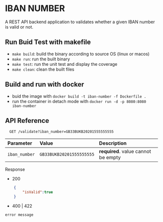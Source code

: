 # IBAN NUMBER

A REST API backend application to validates whether a given IBAN number is valid or not.

## Run Buid Test with makefile
- ```make build```: build the binary according to source OS (linux or macos)
- ```make run```: run the built binary
- ```make test```: run the unit test and display the coverage
- ```make clean```: clean the built files

## Build and run with docker
- buid the image with ```docker build -t iban-number -f Dockerfile .```
- run the container in detach mode with ```docker run -d -p 8080:8080 iban-number```

## API Reference

```http
  GET /validate?iban_number=GB33BUKB20201555555555
```

| Parameter | Value     | Description                |
| :-------- | :------- | :------------------------- |
| `iban_number` | `GB33BUKB20201555555555` | **required**. value cannot be empty |

Response 

- 200
```json
    {
        "isValid":true
    }
```

- 400 | 422
```
error message
```